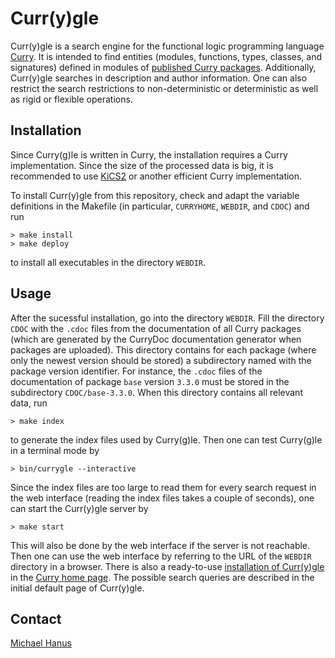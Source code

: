 Curr(y)gle
==========

Curr(y)gle is a search engine for the functional logic
programming language [Curry](https://curry-lang.org/).
It is intended to find entities (modules, functions, types, classes, and
signatures) defined in modules of
[published Curry packages](https://cpm.curry-lang.org/).
Additionally, Curr(y)gle searches in description and author
information.
One can also restrict the search restrictions to non-deterministic or
deterministic as well as rigid or flexible operations.

Installation
------------

Since Curry(g)le is written in Curry, the installation requires
a Curry implementation. Since the size of the processed data
is big, it is recommended to use [KiCS2](https://www.curry-lang.org/kics2/)
or another efficient Curry implementation.

To install Curr(y)gle from this repository,
check and adapt the variable definitions in the Makefile
(in particular, `CURRYHOME`, `WEBDIR`, and `CDOC`) and run

    > make install
    > make deploy

to install all executables in the directory `WEBDIR`.


Usage
-----

After the sucessful installation, go into the directory `WEBDIR`.
Fill the directory `CDOC` with the `.cdoc` files from the documentation
of all Curry packages (which are generated by the CurryDoc documentation
generator when packages are uploaded).
This directory contains for each package (where only the newest version
should be stored) a subdirectory named with the package version identifier.
For instance, the `.cdoc` files of the documentation of package
`base` version `3.3.0` must be stored in the subdirectory `CDOC/base-3.3.0`.
When this directory contains all relevant data, run

    > make index

to generate the index files used by Curry(g)le.
Then one can test Curry(g)le in a terminal mode by

    > bin/currygle --interactive

Since the index files are too large to read them for every search request
in the web interface (reading the index files takes a couple of seconds),
one can start the Curr(y)gle server by

    > make start

This will also be done by the web interface if the server is not reachable.
Then one can use the web interface by referring to the URL of the
`WEBDIR` directory in a browser. There is also a ready-to-use
[installation of Curr(y)gle](https://cpm.curry-lang.org/currygle/)
in the [Curry home page](https://www.curry-lang.org).
The possible search queries are described in the initial default page
of Curr(y)gle.


Contact
-------

[Michael Hanus](https://www.michaelhanus.de)
